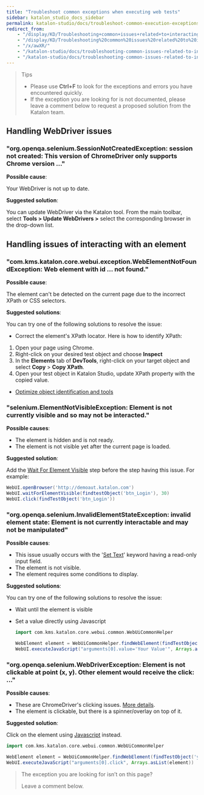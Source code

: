 ```yaml
---
title: "Troubleshoot common exceptions when executing web tests"
sidebar: katalon_studio_docs_sidebar
permalink: katalon-studio/docs/troubleshoot-common-execution-exceptions-web-test.html
redirect_from:
    - "/display/KD/Troubleshooting+common+issues+related+to+interacting+with+an+element/"
    - "/display/KD/Troubleshooting%20common%20issues%20related%20to%20interacting%20with%20an%20element/"
    - "/x/awXR/"
    - "/katalon-studio/docs/troubleshooting-common-issues-related-to-interacting-with-an-element/"
    - "/katalon-studio/docs/troubleshooting-common-issues-related-to-interacting-with-an-element.html"
---
```


> Tips
>
>* Please use **Ctrl+F** to look for the exceptions and errors you have encountered quickly.
>* If the exception you are looking for is not documented, please leave a comment below to request a proposed solution from the Katalon team.

## Handling WebDriver issues

### "org.openqa.selenium.SessionNotCreatedException: session not created: This version of ChromeDriver only supports Chrome version ..."

**Possible cause**:

Your WebDriver is not up to date.

**Suggested solution**:

You can update WebDriver via the Katalon tool. From the main toolbar, select **Tools > Update WebDrivers >** select the corresponding browser in the drop-down list.

## Handling issues of interacting with an element

### "com.kms.katalon.core.webui.exception.WebElementNotFoundException: Web element with id ... not found."

**Possible cause**:

The element can't be detected on the current page due to the incorrect XPath or CSS selectors.

**Suggested solutions**:

You can try one of the following solutions to resolve the issue:

* Correct the element's XPath locator. Here is how to identify XPath:

1. Open your page using Chrome.
2. Right-click on your desired test object and choose **Inspect**
3. In the **Elements** tab of **DevTools**, right-click on your target object and select **Copy** > **Copy XPath**.
4. Open your test object in Katalon Studio, update XPath property with the copied value.

* [Optimize object identification and tools](https://docs.katalon.com/katalon-studio/docs/optimizing-object-identification-and-tools.html)

### "selenium.ElementNotVisibleException: Element is not currently visible and so may not be interacted."

**Possible causes**:

* The element is hidden and is not ready.
* The element is not visible yet after the current page is loaded.

**Suggested solution**:

Add the [Wait For Element Visible](/display/KD/%5BWebUI%5D+Wait+For+Element+Visible) step before the step having this issue. For example:

```groovy
WebUI.openBrowser('http://demoaut.katalon.com')
WebUI.waitForElementVisible(findtestObject('btn_Login'), 30)
WebUI.click(findTestObject('btn_Login'))
```

### "org.openqa.selenium.InvalidElementStateException: invalid element state: Element is not currently interactable and may not be manipulated"

**Possible causes**:

* This issue usually occurs with the '[Set Text](/display/KD/%5BWebUI%5D+Set+Text)' keyword having a read-only input field.
* The element is not visible.
* The element requires some conditions to display.

**Suggested solutions**:

You can try one of the following solutions to resolve the issue:

* Wait until the element is visible
* Set a value directly using Javascript

   ```groovy
   import com.kms.katalon.core.webui.common.WebUiCommonHelper

   WebElement element = WebUiCommonHelper.findWebElement(findTestObject('your/object'),30)
   WebUI.executeJavaScript("arguments[0].value='Your Value'", Arrays.asList(element))
    ```

### "org.openqa.selenium.WebDriverException: Element is not clickable at point (x, y). Other element would receive the click: ..."

**Possible causes**:

* These are ChromeDriver's clicking issues. [More details](http://chromedriver.chromium.org/help/clicking-issues).
* The element is clickable, but there is a spinner/overlay on top of it.

**Suggested solution**:

Click on the element using [Javascript](/display/KD/%5BWebUI%5D+Execute+JavaScript) instead.

```groovy
import com.kms.katalon.core.webui.common.WebUiCommonHelper

WebElement element = WebUiCommonHelper.findWebElement(findTestObject('your/object'),30)
WebUI.executeJavaScript("arguments[0].click", Arrays.asList(element))
```

> The exception you are looking for isn’t on this page?
>
> Leave a comment below.